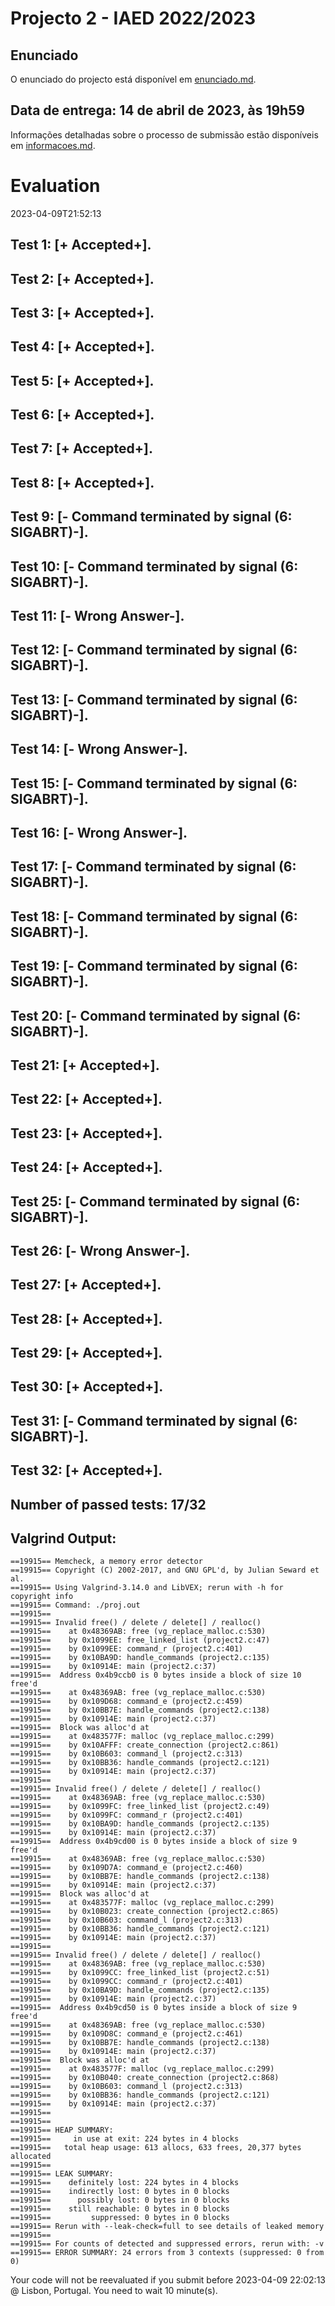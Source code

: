 # Projecto 2 - IAED 2022/2023

## Enunciado

O enunciado do projecto está disponível em [enunciado.md](enunciado.md). 

## Data de entrega: 14 de abril de 2023, às 19h59

Informações detalhadas sobre o processo de submissão estão disponíveis em [informacoes.md](informacoes.md).



# Evaluation

2023-04-09T21:52:13

## Test 1: [+ Accepted+].
## Test 2: [+ Accepted+].
## Test 3: [+ Accepted+].
## Test 4: [+ Accepted+].
## Test 5: [+ Accepted+].
## Test 6: [+ Accepted+].
## Test 7: [+ Accepted+].
## Test 8: [+ Accepted+].
## Test 9: [- Command terminated by signal (6: SIGABRT)-].

## Test 10: [- Command terminated by signal (6: SIGABRT)-].

## Test 11: [- Wrong Answer-].


## Test 12: [- Command terminated by signal (6: SIGABRT)-].

## Test 13: [- Command terminated by signal (6: SIGABRT)-].

## Test 14: [- Wrong Answer-].


## Test 15: [- Command terminated by signal (6: SIGABRT)-].

## Test 16: [- Wrong Answer-].


## Test 17: [- Command terminated by signal (6: SIGABRT)-].

## Test 18: [- Command terminated by signal (6: SIGABRT)-].

## Test 19: [- Command terminated by signal (6: SIGABRT)-].

## Test 20: [- Command terminated by signal (6: SIGABRT)-].

## Test 21: [+ Accepted+].
## Test 22: [+ Accepted+].
## Test 23: [+ Accepted+].
## Test 24: [+ Accepted+].
## Test 25: [- Command terminated by signal (6: SIGABRT)-].

## Test 26: [- Wrong Answer-].


## Test 27: [+ Accepted+].
## Test 28: [+ Accepted+].
## Test 29: [+ Accepted+].
## Test 30: [+ Accepted+].
## Test 31: [- Command terminated by signal (6: SIGABRT)-].

## Test 32: [+ Accepted+].


## Number of passed tests: 17/32


## Valgrind Output:


```
==19915== Memcheck, a memory error detector
==19915== Copyright (C) 2002-2017, and GNU GPL'd, by Julian Seward et al.
==19915== Using Valgrind-3.14.0 and LibVEX; rerun with -h for copyright info
==19915== Command: ./proj.out
==19915== 
==19915== Invalid free() / delete / delete[] / realloc()
==19915==    at 0x48369AB: free (vg_replace_malloc.c:530)
==19915==    by 0x1099EE: free_linked_list (project2.c:47)
==19915==    by 0x1099EE: command_r (project2.c:401)
==19915==    by 0x10BA9D: handle_commands (project2.c:135)
==19915==    by 0x10914E: main (project2.c:37)
==19915==  Address 0x4b9ccb0 is 0 bytes inside a block of size 10 free'd
==19915==    at 0x48369AB: free (vg_replace_malloc.c:530)
==19915==    by 0x109D68: command_e (project2.c:459)
==19915==    by 0x10BB7E: handle_commands (project2.c:138)
==19915==    by 0x10914E: main (project2.c:37)
==19915==  Block was alloc'd at
==19915==    at 0x483577F: malloc (vg_replace_malloc.c:299)
==19915==    by 0x10AFFF: create_connection (project2.c:861)
==19915==    by 0x10B603: command_l (project2.c:313)
==19915==    by 0x10BB36: handle_commands (project2.c:121)
==19915==    by 0x10914E: main (project2.c:37)
==19915== 
==19915== Invalid free() / delete / delete[] / realloc()
==19915==    at 0x48369AB: free (vg_replace_malloc.c:530)
==19915==    by 0x1099FC: free_linked_list (project2.c:49)
==19915==    by 0x1099FC: command_r (project2.c:401)
==19915==    by 0x10BA9D: handle_commands (project2.c:135)
==19915==    by 0x10914E: main (project2.c:37)
==19915==  Address 0x4b9cd00 is 0 bytes inside a block of size 9 free'd
==19915==    at 0x48369AB: free (vg_replace_malloc.c:530)
==19915==    by 0x109D7A: command_e (project2.c:460)
==19915==    by 0x10BB7E: handle_commands (project2.c:138)
==19915==    by 0x10914E: main (project2.c:37)
==19915==  Block was alloc'd at
==19915==    at 0x483577F: malloc (vg_replace_malloc.c:299)
==19915==    by 0x10B023: create_connection (project2.c:865)
==19915==    by 0x10B603: command_l (project2.c:313)
==19915==    by 0x10BB36: handle_commands (project2.c:121)
==19915==    by 0x10914E: main (project2.c:37)
==19915== 
==19915== Invalid free() / delete / delete[] / realloc()
==19915==    at 0x48369AB: free (vg_replace_malloc.c:530)
==19915==    by 0x1099CC: free_linked_list (project2.c:51)
==19915==    by 0x1099CC: command_r (project2.c:401)
==19915==    by 0x10BA9D: handle_commands (project2.c:135)
==19915==    by 0x10914E: main (project2.c:37)
==19915==  Address 0x4b9cd50 is 0 bytes inside a block of size 9 free'd
==19915==    at 0x48369AB: free (vg_replace_malloc.c:530)
==19915==    by 0x109D8C: command_e (project2.c:461)
==19915==    by 0x10BB7E: handle_commands (project2.c:138)
==19915==    by 0x10914E: main (project2.c:37)
==19915==  Block was alloc'd at
==19915==    at 0x483577F: malloc (vg_replace_malloc.c:299)
==19915==    by 0x10B040: create_connection (project2.c:868)
==19915==    by 0x10B603: command_l (project2.c:313)
==19915==    by 0x10BB36: handle_commands (project2.c:121)
==19915==    by 0x10914E: main (project2.c:37)
==19915== 
==19915== 
==19915== HEAP SUMMARY:
==19915==     in use at exit: 224 bytes in 4 blocks
==19915==   total heap usage: 613 allocs, 633 frees, 20,377 bytes allocated
==19915== 
==19915== LEAK SUMMARY:
==19915==    definitely lost: 224 bytes in 4 blocks
==19915==    indirectly lost: 0 bytes in 0 blocks
==19915==      possibly lost: 0 bytes in 0 blocks
==19915==    still reachable: 0 bytes in 0 blocks
==19915==         suppressed: 0 bytes in 0 blocks
==19915== Rerun with --leak-check=full to see details of leaked memory
==19915== 
==19915== For counts of detected and suppressed errors, rerun with: -v
==19915== ERROR SUMMARY: 24 errors from 3 contexts (suppressed: 0 from 0)

```


Your code will not be reevaluated if you submit before 2023-04-09 22:02:13 @ Lisbon, Portugal. You need to wait 10 minute(s).

